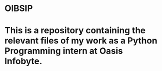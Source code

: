 # OIBSIP
# This is a repository containing the relevant files of my work as a Python Programming intern at Oasis Infobyte.
